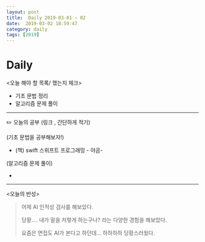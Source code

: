 ```yaml
---
layout: post
title:  Daily 2019-03-01 ~ 02
date:  2019-03-02 18:59:47
category: daily
tags: [2019]
---
```


# Daily

<오늘 해야 할 목록/ 했는지 체크>

- 기초 문법 정리
- 알고리즘 문제 풀이

------

✏️ 오늘의 공부 (링크 , 간단하게 적기)

(기초 문법을 공부해보자!)

- (책) swift 스위프트 프로그래밍 - 야곰-

(알고리즘 문제 풀이)

- 

------

<오늘의 반성>

> 어제 AI 인적성 검사를 해보았다.
>
> 당황.... 내가 말을 저렇게 하는구나? 라는 다양한 경험을 해보았다. 
>
> 요즘은 면접도 AI가 본다고 하던데... 하하하하 당황스러웠다.